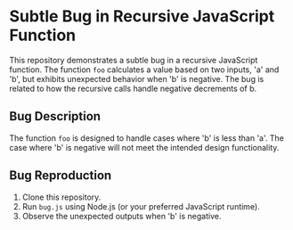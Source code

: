 # Subtle Bug in Recursive JavaScript Function

This repository demonstrates a subtle bug in a recursive JavaScript function. The function `foo` calculates a value based on two inputs, 'a' and 'b', but exhibits unexpected behavior when 'b' is negative. The bug is related to how the recursive calls handle negative decrements of b.

## Bug Description
The function `foo` is designed to handle cases where 'b' is less than 'a'. The case where 'b' is negative will not meet the intended design functionality.

## Bug Reproduction
1. Clone this repository.
2. Run `bug.js` using Node.js (or your preferred JavaScript runtime).
3. Observe the unexpected outputs when 'b' is negative.